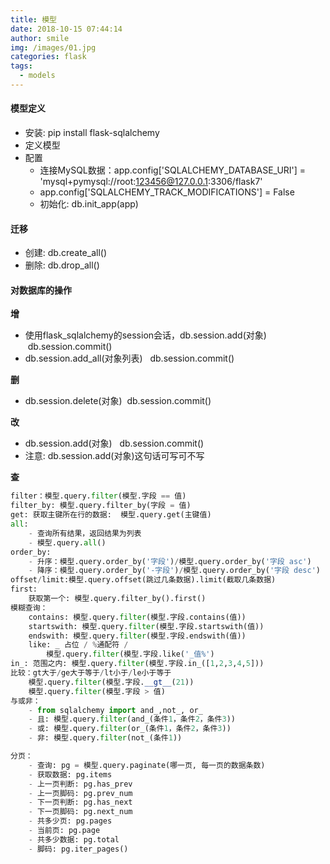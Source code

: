 ```yaml
---
title: 模型
date: 2018-10-15 07:44:14
author: smile
img: /images/01.jpg
categories: flask
tags: 
  - models
---
```


#### 模型定义
- 安装: pip install flask-sqlalchemy
- 定义模型
- 配置
  - 连接MySQL数据：app.config['SQLALCHEMY_DATABASE_URI'] = 'mysql+pymysql://root:123456@127.0.0.1:3306/flask7'
  - app.config['SQLALCHEMY_TRACK_MODIFICATIONS'] = False
  - 初始化: db.init_app(app)

#### 迁移
- 创建: db.create_all()
- 删除: db.drop_all()

#### 对数据库的操作
**增**
- 使用flask_sqlalchemy的session会话，db.session.add(对象)   db.session.commit()
- db.session.add_all(对象列表)   db.session.commit()

**删**
- db.session.delete(对象)  db.session.commit()

**改**
- db.session.add(对象)   db.session.commit()
- 注意: db.session.add(对象)这句话可写可不写

**查**
```python
filter：模型.query.filter(模型.字段 == 值)
filter_by: 模型.query.filter_by(字段 = 值)
get: 获取主键所在行的数据:  模型.query.get(主键值)
all:
    - 查询所有结果，返回结果为列表
    - 模型.query.all()
order_by:
    - 升序：模型.query.order_by('字段')/模型.query.order_by('字段 asc')
    - 降序：模型.query.order_by('-字段')/模型.query.order_by('字段 desc')
offset/limit:模型.query.offset(跳过几条数据).limit(截取几条数据)
first: 
    获取第一个: 模型.query.filter_by().first()
模糊查询：
    contains: 模型.query.filter(模型.字段.contains(值))
    startswith: 模型.query.filter(模型.字段.startswith(值))
    endswith: 模型.query.filter(模型.字段.endswith(值))
    like: _ 占位 / %通配符 / 
        模型.query.filter(模型.字段.like('_值%')
in_: 范围之内: 模型.query.filter(模型.字段.in_([1,2,3,4,5]))
比较：gt大于/ge大于等于/lt小于/le小于等于
    模型.query.filter(模型.字段.__gt__(21))
    模型.query.filter(模型.字段 > 值)
与或非：
    - from sqlalchemy import and_,not_, or_
    - 且: 模型.query.filter(and_(条件1，条件2，条件3))
    - 或: 模型.query.filter(or_(条件1，条件2，条件3))
    - 非: 模型.query.filter(not_(条件1))

分页：
    - 查询: pg = 模型.query.paginate(哪一页, 每一页的数据条数)
    - 获取数据: pg.items
    - 上一页判断: pg.has_prev
    - 上一页脚码: pg.prev_num
    - 下一页判断: pg.has_next
    - 下一页脚码: pg.next_num
    - 共多少页: pg.pages
    - 当前页: pg.page
    - 共多少数据: pg.total
    - 脚码: pg.iter_pages()

```




